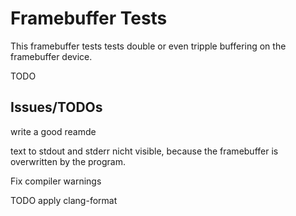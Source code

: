 # Framebuffer Tests

This framebuffer tests tests double or even tripple buffering on the
framebuffer device.

TODO

## Issues/TODOs

write a good reamde

text to stdout and stderr nicht visible, because the framebuffer is overwritten by the program.

Fix compiler warnings

TODO apply clang-format
